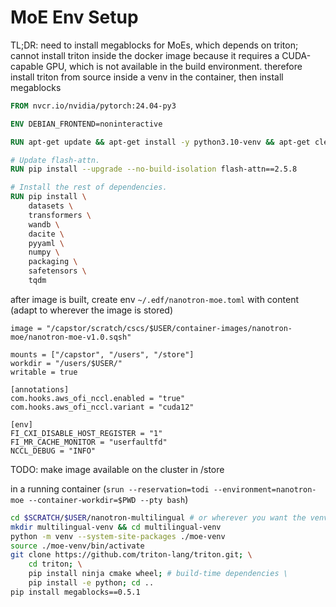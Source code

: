 # MoE Env Setup

TL;DR: need to install megablocks for MoEs, which depends on triton; cannot install triton inside the docker image because it requires a CUDA-capable GPU, which is not available in the build environment. therefore install triton from source inside a venv in the container, then install megablocks


```Dockerfile
FROM nvcr.io/nvidia/pytorch:24.04-py3

ENV DEBIAN_FRONTEND=noninteractive

RUN apt-get update && apt-get install -y python3.10-venv && apt-get clean && rm -rf /var/lib/apt/lists/*

# Update flash-attn.
RUN pip install --upgrade --no-build-isolation flash-attn==2.5.8

# Install the rest of dependencies.
RUN pip install \
    datasets \
    transformers \
    wandb \
    dacite \
    pyyaml \
    numpy \
    packaging \
    safetensors \
    tqdm 

```


after image is built, create env `~/.edf/nanotron-moe.toml` with content (adapt to wherever the image is stored)
```
image = "/capstor/scratch/cscs/$USER/container-images/nanotron-moe/nanotron-moe-v1.0.sqsh"

mounts = ["/capstor", "/users", "/store"]
workdir = "/users/$USER/"
writable = true
  
[annotations]
com.hooks.aws_ofi_nccl.enabled = "true"
com.hooks.aws_ofi_nccl.variant = "cuda12"
  
[env]
FI_CXI_DISABLE_HOST_REGISTER = "1"
FI_MR_CACHE_MONITOR = "userfaultfd"
NCCL_DEBUG = "INFO"
```

TODO: make image available on the cluster in /store



in a running container (`srun --reservation=todi --environment=nanotron-moe --container-workdir=$PWD --pty bash`)
```bash
cd $SCRATCH/$USER/nanotron-multilingual # or wherever you want the venv
mkdir multilingual-venv && cd multilingual-venv
python -m venv --system-site-packages ./moe-venv
source ./moe-venv/bin/activate
git clone https://github.com/triton-lang/triton.git; \
    cd triton; \
    pip install ninja cmake wheel; # build-time dependencies \
    pip install -e python; cd ..
pip install megablocks==0.5.1
```

